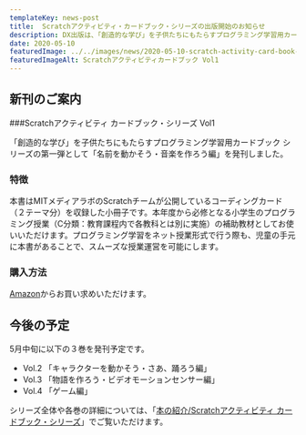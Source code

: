 ```yaml
---
templateKey: news-post
title:  Scratchアクティビティ・カードブック・シリーズの出版開始のお知らせ
description: DX出版は、「創造的な学び」を子供たちにもたらすプログラミング学習用カードブック シリーズの第一弾として「名前を動かそう・音楽を作ろう編」を発刊しました。
date: 2020-05-10
featuredImage: ../../images/news/2020-05-10-scratch-activity-card-book-featured.jpg
featuredImageAlt: Scratchアクティビティカードブック Vol1
---
```


## 新刊のご案内
###Scratchアクティビティ カードブック・シリーズ Vol1

「創造的な学び」を子供たちにもたらすプログラミング学習用カードブック シリーズの第一弾として「名前を動かそう・音楽を作ろう編」を発刊しました。

### 特徴

本書はMITメディアラボのScratchチームが公開しているコーディングカード（２テーマ分）を収録した小冊子です。本年度から必修となる小学生のプログラミング授業（C分類：教育課程内で各教科とは別に実施）の補助教材としてお使いいただけます。プログラミング学習をネット授業形式で行う際も、児童の手元に本書があることで、スムーズな授業運営を可能にします。

### 購入方法
[Amazon](https://www.amazon.co.jp/dp/4910209018)からお買い求めいただけます。

## 今後の予定

5月中旬に以下の３巻を発刊予定です。
* Vol.2 「キャラクターを動かそう・さあ、踊ろう編」
* Vol.3 「物語を作ろう・ビデオモーションセンサー編」
* Vol.4 「ゲーム編」

シリーズ全体や各巻の詳細については、「[本の紹介/Scratchアクティビティ カードブック・シリーズ](https://dx-publishing.jp/products/scratch-activity-card-book/)」でご覧いただけます。


